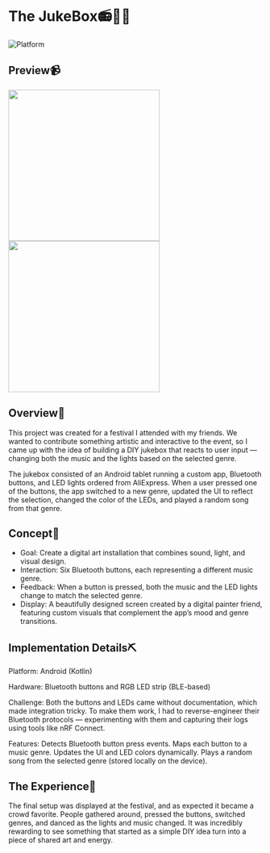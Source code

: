 # The JukeBox📻🎷🎉
![Platform](https://img.shields.io/badge/platform-Android-brightgreen.svg?color=00ADB5&style=for-the-badge)
## Preview📹

<img src="https://github.com/danyakir/the-jukebox/blob/main/SS/jukebox-video1.gif" width="300"/>
<img src="https://github.com/danyakir/the-jukebox/blob/main/SS/jukebox-video2.gif" width="300"/>

## Overview👀
This project was created for a festival I attended with my friends. We wanted to contribute something artistic and interactive to the event, so I came up with the idea of building a DIY jukebox that reacts to user input — changing both the music and the lights based on the selected genre.

The jukebox consisted of an Android tablet running a custom app, Bluetooth buttons, and LED lights ordered from AliExpress. When a user pressed one of the buttons, the app switched to a new genre, updated the UI to reflect the selection, changed the color of the LEDs, and played a random song from that genre.

## Concept🧠
- Goal: Create a digital art installation that combines sound, light, and visual design.
- Interaction: Six Bluetooth buttons, each representing a different music genre.
- Feedback: When a button is pressed, both the music and the LED lights change to match the selected genre.
- Display: A beautifully designed screen created by a digital painter friend, featuring custom visuals that complement the app’s mood and genre transitions.

## Implementation Details⛏
Platform: Android (Kotlin) 

Hardware: Bluetooth buttons and RGB LED strip (BLE-based)

Challenge:
Both the buttons and LEDs came without documentation, which made integration tricky.
To make them work, I had to reverse-engineer their Bluetooth protocols — experimenting with them and capturing their logs using tools like nRF Connect.


Features:
Detects Bluetooth button press events.
Maps each button to a music genre.
Updates the UI and LED colors dynamically.
Plays a random song from the selected genre (stored locally on the device).

## The Experience🎇
The final setup was displayed at the festival, and as expected it became a crowd favorite. People gathered around, pressed the buttons, switched genres, and danced as the lights and music changed. It was incredibly rewarding to see something that started as a simple DIY idea turn into a piece of shared art and energy.
